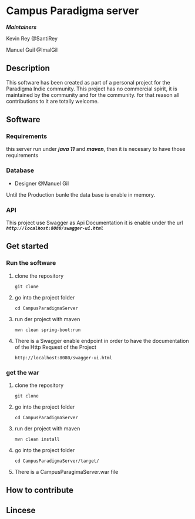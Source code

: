 # Campus Paradigma server

***Maintainers***

Kevin Rey @SantiRey

Manuel Guil @ImalGil

## Description
This software has been created as part of a personal project for the Paradigma Indie community. This project has no commercial spirit, it is maintained by the community and for the community. for that reason all contributions to it are totally welcome.

## Software

### Requirements

this server run under ***java 11*** and ***maven***, then it is necesary to have those requirements

### Database
* Designer @Manuel Gil

Until the Production bunle the data base is enable in memory.

### API
This project use Swagger as Api Documentation it is enable under the url ***```http://localhost:8080/swagger-ui.html```***

## Get started
### Run the software
1. clone the repository

   ```git clone```

2. go into the project folder
   
   ```cd CampusParadigmaServer```
   
3. run der project with maven
   
   ```mvn clean spring-boot:run```

4. There is a Swagger enable endpoint in order to have the documentation of the Http Request of the Project
   
   ```http://localhost:8080/swagger-ui.html```

### get the war
1. clone the repository

   ```git clone```

2. go into the project folder

   ```cd CampusParadigmaServer```

3. run der project with maven

   ```mvn clean install```
   
4. go into the project folder

   ```cd CampusParadigmaServer/target/```
   
5. There is a CampusParagimaServer.war file

## How to contribute

## Lincese
